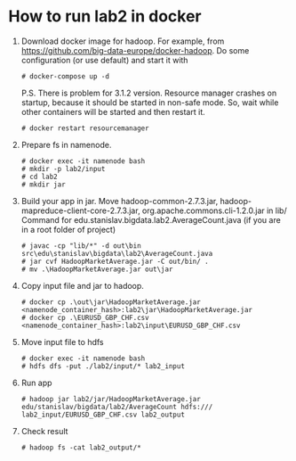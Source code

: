 How to run lab2 in docker
=============================

1. Download docker image for hadoop. For example, from https://github.com/big-data-europe/docker-hadoop. Do some configuration (or use default) and start it with
    ```
    # docker-compose up -d  
    ```
    P.S. There is problem for 3.1.2 version. Resource manager crashes on startup, because it should be started in non-safe mode. So, wait while other containers will be started and then restart it.
    ```
    # docker restart resourcemanager
    ```
2. Prepare fs in namenode.
    ```
    # docker exec -it namenode bash
    # mkdir -p lab2/input
    # cd lab2
    # mkdir jar
    ```
3. Build your app in jar.
    Move hadoop-common-2.7.3.jar, hadoop-mapreduce-client-core-2.7.3.jar, org.apache.commons.cli-1.2.0.jar in lib/
    Command for edu.stanislav.bigdata.lab2.AverageCount.java (if you are in a root folder of project)
    ```
    # javac -cp "lib/*" -d out\bin src\edu\stanislav\bigdata\lab2\AverageCount.java
    # jar cvf HadoopMarketAverage.jar -C out/bin/ . 
    # mv .\HadoopMarketAverage.jar out\jar
    ```
4. Copy input file and jar to hadoop.
    ```
    # docker cp .\out\jar\HadoopMarketAverage.jar <namenode_container_hash>:lab2\jar\HadoopMarketAverage.jar
    # docker cp .\EURUSD_GBP_CHF.csv <namenode_container_hash>:lab2\input\EURUSD_GBP_CHF.csv 
    ```
5. Move input file to hdfs
    ```
    # docker exec -it namenode bash
    # hdfs dfs -put ./lab2/input/* lab2_input
    ```
6. Run app
    ```
    # hadoop jar lab2/jar/HadoopMarketAverage.jar edu/stanislav/bigdata/lab2/AverageCount hdfs:/// lab2_input/EURUSD_GBP_CHF.csv lab2_output
    ```
7. Check result
    ```
    # hadoop fs -cat lab2_output/*
    ```

